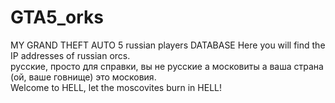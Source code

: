 # GTA5_orks
MY GRAND THEFT AUTO 5 russian players DATABASE
Here you will find the IP addresses of russian orcs.<br>
русские, просто для справки, вы не русские а московиты а ваша страна (ой, ваше говнище) это московия.<br>
Welcome to HELL, let the moscovites burn in HELL! <br>
